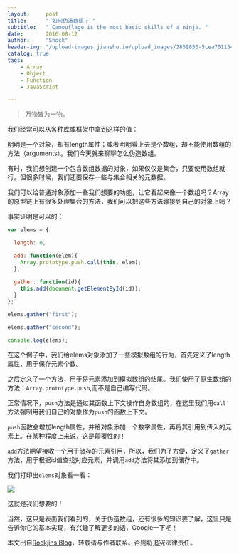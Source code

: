 ```yaml
---
layout:     post
title:      " 如何伪造数组？ "
subtitle:   " Camouflage is the most basic skills of a ninja. "
date:       2016-08-12
author:     "Shock"
header-img: "/upload-images.jianshu.io/upload_images/2859850-5cea7011542ce57d.jpg?imageMogr2/auto-orient/strip%7CimageView2/2/w/1240"
catalog: true
tags:
    - Array
    - Object
    - Function
    - JavaScript

---
```


> 万物皆为一物。

我们经常可以从各种库或框架中拿到这样的值：

明明是一个对象，却有length属性；或者明明看上去是个数组，却不能使用数组的方法（arguments）。我们今天就来聊聊怎么伪造数组。

有时，我们想创建一个包含数组数据的对象，如果仅仅是集合，只要使用数组就行。但很多时候，我们还要保存一些与集合相关的元数据。

我们可以给普通对象添加一些我们想要的功能，让它看起来像一个数组吗？Array的原型链上有很多处理集合的方法，我们可以把这些方法嫁接到自己的对象上吗？

事实证明是可以的：

```javascript
var elems = {

  length: 0,                                                

  add: function(elem){                                      
    Array.prototype.push.call(this, elem);
  },

  gather: function(id){                                     
    this.add(document.getElementById(id));
  }
};

elems.gather("first");                                     

elems.gather("second");              

console.log(elems);                   
```

在这个例子中，我们给elems对象添加了一些模拟数组的行为，首先定义了length属性，用于保存元素个数。

之后定义了一个方法，用于将元素添加到模拟数组的结尾。我们使用了原生数组的方法：`Array.prototype.push`,而不是自己编写代码。

正常情况下，`push`方法是通过其函数上下文操作自身数组的，在这里我们用`call`方法强制用我们自己的对象作为`push`的函数上下文。

`push`函数会增加length属性，并给对象添加一个数字属性，再将其引用到传入的元素上。在某种程度上来说，这是颠覆性的！

`add`方法期望接收一个用于储存的元素引用，所以，我们为了方便，定义了`gather`方法，用于根据id值查找对应元素，并调用`add`方法将其添加到储存中。

我们打印出`elems`对象看一看：

![](https://upload-images.jianshu.io/upload_images/2859850-bd6b647f0354c477.png?imageMogr2/auto-orient/strip%7CimageView2/2/w/1240)

这就是我们想要的！

当然，这只是表面我们看到的，关于伪造数组，还有很多的知识要了解，这里只是告诉你它的基本实现，有兴趣了解更多的话，Google一下吧！

本文出自[Rockjins Blog](https://rockjins.github.io)，转载请与作者联系。否则将追究法律责任。

